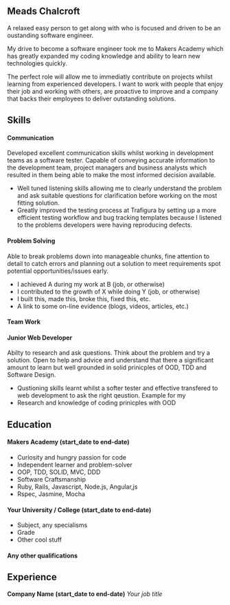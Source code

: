 ## Meads Chalcroft

A relaxed easy person to get along with who is focused and driven to be an oustanding software engineer.

My drive to become a software engineer took me to Makers Academy which has greatly expanded my coding knowledge and ability to learn new technologies quickly.

The perfect role will allow me to immediatly contribute on projects whilst learning from experienced developers. I want to work with people that enjoy their job and working with others, are proactive to improve and a company that backs their employees to deliver outstanding solutions.


## Skills

#### Communication

Developed excellent communication skills whilst working in development teams as a software tester. Capable of conveying accurate information to the development team, project managers and business analysts which resulted in them being able to make the most informed decision available.

- Well tuned listening skills allowing me to clearly understand the problem and ask suitable questions for clarification before working on the most fitting solution.
- Greatly improved the testing process at Trafigura by setting up a more efficient testing workflow and bug tracking templates because I listened to the problems developers were having reproducing defects.

#### Problem Solving

Able to break problems down into manageable chunks, fine attention to detail to catch errors and planning out a solution to meet requirements spot potential opportunities/issues early.

- I achieved A during my work at B (job, or otherwise)
- I contributed to the growth of X while doing Y (job, or otherwise)
- I built this, made this, broke this, fixed this, etc.
- A link to some on-line evidence (blogs, videos, articles, etc.)

#### Team Work

#### Junior Web Developer

Abilty to research and ask questions. Think about the problem and try a solution. Open to help and advice and understand that there a significant amount to learn but well grounded in solid prinicples of OOD, TDD and Software Design.

- Qustioning skills learnt whilst a softer tester and effective transfered to web development to ask the right qeustion. Example for my
- Research and knowledge of coding prinicples with OOD


## Education

#### Makers Academy (start_date to end-date)

- Curiosity and hungry passion for code
- Independent learner and problem-solver
- OOP, TDD, SOLID, MVC, DDD
- Software Craftsmanship
- Ruby, Rails, Javascript, Node.js, Angular,js
- Rspec, Jasmine, Mocha

#### Your University / College (start_date to end-date)

- Subject, any specialisms
- Grade
- Other cool stuff

#### Any other qualifications

## Experience

**Company Name (start_date to end-date)**
*Your job title*
